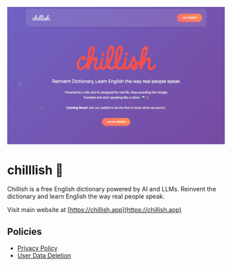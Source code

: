 ![Chillish free dictionary landing page](./landing-page.jpeg)

# chilllish 📕
Chillish is a free English dictionary powered by AI and LLMs. Reinvent the dictionary and learn English the way real people speak.

Visit main website at [https://chillish.app](https://chillish.app)

## Policies
- [Privacy Policy](./privacy.html)
- [User Data Deletion](./data-deletion.html)
